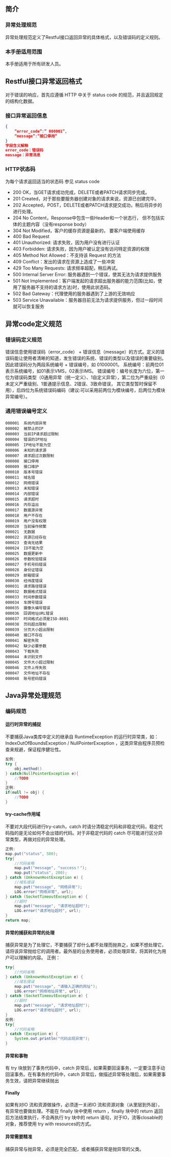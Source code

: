 ##  简介
###  异常处理规范
异常处理规范定义了Restful接口返回异常的具体格式，以及错误码的定义规则。
###  本手册适用范围
本手册适用于所有研发人员。
## Restful接口异常返回格式
对于错误的响应，首先应遵循 HTTP 中关于 status code 的规范，并且返回规定的结构化数据。
###  接口异常返回信息
``` json
{
  	“error_code”:” 000001”,
  	“message”:”接口停用”
}
字段含义解释
error_code：错误码
message：异常消息
```
###  HTTP状态码
为每个请求返回适当的状态码 参见 status code
* 200 OK，当GET请求成功完成，DELETE或者PATCH请求同步完成。
* 201 Created，对于那些要服务器创建对象的请求来说，资源已创建完毕。
* 202 Accepted，POST，DELETE或者PATCH请求提交成功，稍后将异步的进行处理。
* 204 No Content，Response中包含一些Header和一个状态行， 但不包括实体的主题内容（没有response body）
* 304 Not Modified，客户的缓存资源是最新的， 要客户端使用缓存
* 400 Bad Request
* 401 Unauthorized: 请求失败，因为用户没有进行认证
* 403 Forbidden: 请求失败，因为用户被认定没有访问特定资源的权限
* 405 Method Not Allowed：不支持该 Request 的方法
* 409 Conflict：发出的请求在资源上造成了一些冲突
* 429 Too Many Requests: 请求频率超配，稍后再试。
* 500 Internal Server Error: 服务器遇到一个错误，使其无法为请求提供服务
* 501 Not Implemented：客户端发起的请求超出服务器的能力范围(比如，使用了服务器不支持的请求方法)时，使用此状态码。
* 502 Bad Gateway：代理使用的服务器遇到了上游的无效响应
* 503 Service Unavailable：服务器目前无法为请求提供服务，但过一段时间就可以恢复服务
## 异常code定义规范
###  错误码定义规范
错误信息使用错误码（error_code） + 错误信息（message）的方式。定义的错误码能让使用者清晰的知道，发生错误的系统、错误的类型以及错误的重要级别。因此错误码分为两段系统编号 + 错误编号，如 01000001。
系统编号：前两位01表示系统编号，如01表示VMS，02表示IMS。
错误编号：编号长度为六位，第一位为错误码类型（0通用异常（统一定义）、1自定义异常），第二位为严重级别（0未定义严重级别、1普通提示信息、2错误、3致命错误，	其它类型暂时保留不用），后四位为系统错误码编码（建议:可以采用前两位为模块编号，后两位为模块异常编号）。

###  通用错误编号定义
```
000001	系统内部异常					
000002	被禁止的IP
000003	当前IP请求超过限制			   
000004	错误的IP地址
000005	IP地址不能为空				
000006	未知的请求源
000007	请求超过次数限制			   
000008	接口停用
000009	接口维护					  
000010	版本号错误
000011	域名错						   
000012	网络错误
000013	未知错误						
000014	内部错误
000015	请求超时						
000016	内存溢出
000017	数据源异常					
000018	用户不存在
000019	用户没有权限					
000020	当前操作频繁
000021	无数据						
000022	资源已经存在
000023	查询无结果					
000024	ID不能为空
000025	数据更新中					
000026	参数校验错误
000027	手机号码错误					
000028	身份证错误
000029	邮箱错误						
000030	经纬度错误
000031	请求路径错误					
000032	数据格式错误
000033	时间参数错误					
000034	车牌号错误
000035	摄像头编号错误				
000036	回调地址URL错误
000037	时间格式必须是ISO-8601		
000038	页码超出限制
000039	分页大小超出限制				
000040	接口不存在
000041	解密失败						
000042	缺少必要参数
000043	下载失败						
000044	未识别文件
000045	文件大小超过限制				
000046	文件上传失败
000047	文件地址不存在				
000048	账号密码错误
```
## Java异常处理规范
###  编码规范
####  运行时异常的捕捉
不要捕获Java类库中定义的继承自 RuntimeException 的运行时异常类，如：IndexOutOfBoundsException / NullPointerException ，这类异常由程序员预检查来规避，保证程序健壮性。
```java
反例:
try {
	obj.method()
} catch(NullPointerException e){
	//TODO
}
正例:
if(null != obj) {
	//TODO
}
```
#### try-cache作用域
不要对大段代码进行try-catch，catch 时请分清稳定代码和非稳定代码，稳定代码指的是无论如何不会出错的代码。对于非稳定代码的 catch 尽可能进行区分异常类型，再做对应的异常处理。
``` java
正例:
map.put("status", 500); 
try{
	//代码省略
	map.put("message", "success！"); 
	map.put("status", 200); 
} catch (UnknownHostException e) {
	//域名错误
	map.put("message", "网络异常");
	LOG.error("网络异常", url);
} catch (SocketTimeoutException e) {
	//超时
	map.put("message", "请求地址超时");
	LOG.error("请求地址超时", url);
} 
return map;
```
####  异常的捕获和异常的处理
捕获异常是为了处理它，不要捕获了却什么都不处理而抛弃之，如果不想处理它，请将该异常抛给它的调用者。最外层的业务使用者，必须处理异常，将其转化为用户可以理解的内容。
正例：
``` java
try{
	//代码省略
} catch (UnknownHostException e) {
	//域名错误
	map.put("message", "请输入正确的网址");
	LOG.error("网络地址异常", url);
} catch (SocketTimeoutException e) {
	//超时
	map.put("message", "请求地址超时");
	LOG.error("请求地址超时", url);
}
反例:
try{
	//代码省略
} catch (Exception e) {
	System.out.println("代码出现异常");
}
```
####  异常和事物
有 try 块放到了事务代码中，catch 异常后，如果需要回滚事务，一定要注意手动回滚事务。在有事务的代码中，catch 异常后，做描述异常等处理后，如果需要事务生效，请把异常继续抛出
####  Finally
如果有对IO 流和资源做操作，必须逐一关闭IO 流和资源对象（从里层到外层），有异常也要做处理。不能在 finally 块中使用 return ，finally 块中的 return 返回后方法结束执行，不会再执行 try 块中的 return 语句，对于IO，流等closable的对象，推荐使用 try with resources的方式。
#### 异常需要精准
捕获异常与抛异常，必须是完全匹配，或者捕获异常是抛异常的父类。
